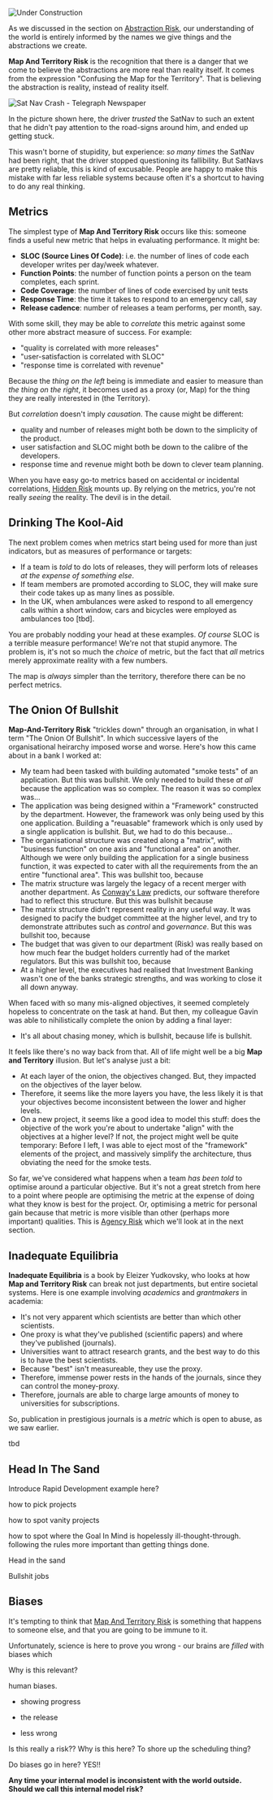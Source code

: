 ![Under Construction](images/state/uc.png)

As we discussed in the section on [Abstraction Risk](Communication-Risk), our understanding of the world is entirely informed by the names we give things and the abstractions we create.  

**Map And Territory Risk** is the recognition that there is a danger that we come to believe the abstractions are more real than reality itself.  It comes from the expression "Confusing the Map for the Territory".  That is believing the abstraction is reality, instead of reality itself.

![Sat Nav Crash - Telegraph Newspaper](images/sat_nav.png)

In the picture shown here, the driver _trusted_ the SatNav to such an extent that he didn't pay attention to the road-signs around him, and ended up getting stuck.

This wasn't borne of stupidity, but experience:  _so many times_ the SatNav had been right, that the driver stopped questioning its fallibility.  But SatNavs are pretty reliable, this is kind of excusable.  People are happy to make this mistake with far less reliable systems because often it's a shortcut to having to do any real thinking.

## Metrics

The simplest type of **Map And Territory Risk** occurs like this:  someone finds a useful new metric that helps in evaluating performance. It might be:

- **SLOC (Source Lines Of Code)**: i.e. the number of lines of code each developer writes per day/week whatever.
- **Function Points**: the number of function points a person on the team completes, each sprint.
- **Code Coverage**: the number of lines of code exercised by unit tests
- **Response Time**: the time it takes to respond to an emergency call, say
- **Release cadence**:  number of releases a team performs, per month, say.

With some skill, they may be able to _correlate_ this metric against some other more abstract measure of success.  For example:
- "quality is correlated with more releases" 
- "user-satisfaction is correlated with SLOC"
- "response time is correlated with revenue"

Because the _thing on the left_ being is immediate and easier to measure than _the thing on the right_, it becomes used as a proxy (or, Map) for the thing they are really interested in (the Territory).  

But _correlation_ doesn't imply _causation_.  The cause might be different:  
 - quality and number of releases might both be down to the simplicity of the product.
 - user satisfaction and SLOC might both be down to the calibre of the developers.
 - response time and revenue might both be down to clever team planning.
 
When you have easy go-to metrics based on accidental or incidental correlations, [Hidden Risk](Glossary#hidden-risk) mounts up.  By relying on the metrics, you're not really _seeing_ the reality.  The devil is in the detail. 

## Drinking The Kool-Aid

The next problem comes when metrics start being used for more than just indicators, but as measures of performance or targets:
  - If a team is _told_ to do lots of releases, they will perform lots of releases *at the expense of something else*.
  - If team members are promoted according to SLOC, they will make sure their code takes up as many lines as possible.
  - In the UK, when ambulances were asked to respond to all emergency calls within a short window, cars and bicycles were employed as ambulances too [tbd].
  
You are probably nodding your head at these examples.  _Of course_ SLOC is a terrible measure performance!  We're not that stupid anymore.  The problem is, it's not so much the _choice_ of metric, but the fact that _all_ metrics merely approximate reality with a few numbers.  

The map is _always_ simpler than the territory, therefore there can be no perfect metrics.

## The Onion Of Bullshit

**Map-And-Territory Risk** "trickles down" through an organisation, in what I term "The Onion Of Bullshit".  In which successive layers of the organisational heirarchy imposed worse and worse.    Here's how this came about in a bank I worked at: 

- My team had been tasked with building automated "smoke tests" of an application.  But this was bullshit.  We only needed to build these _at all_ because the application was so complex.  The reason it was so complex was...
- The application was being designed within a "Framework" constructed by the department.  However, the framework was only being used by this one application.  Building a "reuasable" framework which is only used by a single application is bullshit.  But, we had to do this because...
- The organisational structure was created along a "matrix", with "business function" on one axis and "functional area" on another.   Although we were only building the application for a single business function, it was expected to cater with all the requirements from the an entire "functional area".  This was bullshit too, because
- The matrix structure was largely the legacy of a recent merger with another department.  As [Conway's Law]() predicts, our software therefore had to reflect this structure.  But this was bullshit because
- The matrix structure didn't represent reality in any useful way.  It was designed to pacify the budget committee at the higher level, and try to demonstrate attributes such as _control_ and _governance_.  But this was bullshit too, because
- The budget that was given to our department (Risk) was really based on how much fear the budget holders currently had of the market regulators.  But this was bullshit too, because
- At a higher level, the executives had realised that Investment Banking wasn't one of the banks strategic strengths, and was working to close it all down anyway.

When faced with so many mis-aligned objectives, it seemed completely hopeless to concentrate on the task at hand.  But then, my colleague Gavin was able to nihilistically complete the onion by adding a final layer:

- It's all about chasing money, which is bullshit, because life is bullshit.

It feels like there's no way back from that.  All of life might well be a big **Map and Territory** illusion.  But let's analyse just a bit:
 - At each layer of the onion, the objectives changed.  But, they impacted on the objectives of the layer below.
 - Therefore, it seems like the more layers you have, the less likely it is that your objectives become inconsistent between the lower and higher levels.
 - On a new project, it seems like a good idea to model this stuff:  does the objective of the work you're about to undertake "align" with the objectives at a higher level?  If not, the project might well be quite temporary:  Before I left, I was able to eject most of the "framework" elements of the project, and massively simplify the architecture, thus obviating the need for the smoke tests.  
 
So far, we've considered what happens when a team _has been told_ to optimise around a particular objective.  But it's not a great stretch from here to a point where people are optimising the metric at the expense of doing what they know is best for the project.  Or, optimising a metric for personal gain because that metric is more visible than other (perhaps more important) qualities.  This is [Agency Risk](Agency-Risk) which we'll look at in the next section.  

## Inadequate Equilibria

**Inadequate Equilibria** is a book by Eleizer Yudkovsky, who looks at how **Map and Territory Risk** can break not just departments, but entire societal systems.  Here is one example involving _academics_ and _grantmakers_ in academia:

 - It's not very apparent which scientists are better than which other scientists.
 - One proxy is what they've published (scientific papers) and where they've published (journals).
 - Universities want to attract research grants, and the best way to do this is to have the best scientists.
 - Because "best" isn't measureable, they use the proxy.
 - Therefore, immense power rests in the hands of the journals, since they can control the money-proxy.
 - Therefore, journals are able to charge large amounts of money to universities for subscriptions.
 
So, publication in prestigious journals is a _metric_ which is open to abuse, as we saw earlier. 

tbd

## Head In The Sand

Introduce Rapid Development example here?

how to pick projects

how to spot vanity projects

how to spot where the Goal In Mind is hopelessly ill-thought-through.
following the rules more important than getting things done.  

Head in the sand

Bullshit jobs

## Biases

It's tempting to think that [Map And Territory Risk](Map-And-Territory-Risk) is something that happens to someone else, and that you are going to be immune to it.  


Unfortunately, science is here to prove you wrong - our brains are _filled_ with biases which 

Why is this relevant?

human biases.



- showing progress
- the release

- less wrong

Is this really a risk?? Why is this here?  To shore up the scheduling thing?

Do biases go in here?  YES!!

**Any time your internal model is inconsistent with the world outside.   Should we call this internal model risk?**



